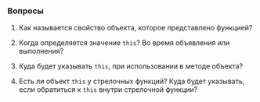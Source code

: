 ### Вопросы

1. Как называется свойство объекта, которое представлено функцией?

2. Когда определяется значение `this`? Во время объявления или выполнения?

3. Куда будет указывать `this`, при использовании в методе объекта?

4. Есть ли объект `this` у стрелочных функций?
  Куда будет указывать, если обратиться к `this` внутри стрелочной функции?
